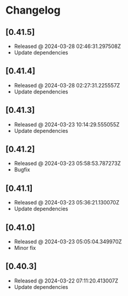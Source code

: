 # Changelog

## [0.41.5]

- Released @ 2024-03-28 02:46:31.297508Z
- Update dependencies

## [0.41.4]

- Released @ 2024-03-28 02:27:31.225557Z
- Update dependencies

## [0.41.3]

- Released @ 2024-03-23 10:14:29.555055Z
- Update dependencies

## [0.41.2]

- Released @ 2024-03-23 05:58:53.787273Z
- Bugfix

## [0.41.1]

- Released @ 2024-03-23 05:36:21.130070Z
- Update dependencies

## [0.41.0]

- Released @ 2024-03-23 05:05:04.349970Z
- Minor fix

## [0.40.3]

- Released @ 2024-03-22 07:11:20.413007Z
- Update dependencies
